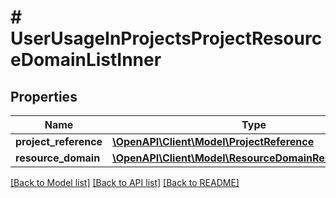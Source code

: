 # # UserUsageInProjectsProjectResourceDomainListInner

## Properties

Name | Type | Description | Notes
------------ | ------------- | ------------- | -------------
**project_reference** | [**\OpenAPI\Client\Model\ProjectReference**](ProjectReference.md) |  |
**resource_domain** | [**\OpenAPI\Client\Model\ResourceDomainResourcesStatus**](ResourceDomainResourcesStatus.md) |  |

[[Back to Model list]](../../README.md#models) [[Back to API list]](../../README.md#endpoints) [[Back to README]](../../README.md)
